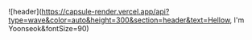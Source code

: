 ![header](https://capsule-render.vercel.app/api?type=wave&color=auto&height=300&section=header&text=Hellow, I'm Yoonseok&fontSize=90)
